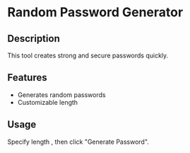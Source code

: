 <!DOCTYPE html>
<html lang="en">
<head>
  <meta charset="UTF-8">
  <meta name="viewport" content="width=device-width, initial-scale=1.0">
</head>
<body>
  <h1>Random Password Generator</h1>
  
  <h2>Description</h2>
  <p>This tool creates strong and secure passwords quickly.</p>
  
  <h2>Features</h2>
  <ul>
    <li>Generates random passwords</li>
    <li>Customizable length </li>
  </ul>
  
  <h2>Usage</h2>
  <p>Specify length , then click "Generate Password".</p>
</body>
</html>
